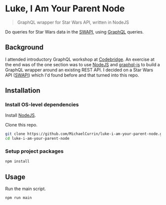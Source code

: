 # Luke, I Am Your Parent Node
> GraphQL wrapper for Star Wars API, written in NodeJS

Do queries for Star Wars data in the [SWAPI](https://swapi.co/), using [GraphQL](https://graphql.org/) queries.

## Background

I attended introductory GraphQL workshop at [Codebridge](https://codebridge.org.za/). An exercise at the end was of the one section was to use [NodeJS](https://nodejs.org/en/) and [graphql-js](https://graphql.org/graphql-js/) to build a GraphQL wrapper around an existing REST API. I decided on a Star Wars API ([SWAPI](https://swapi.co/)) which I'd found before and that turned into this repo.


## Installation

### Install OS-level dependencies

Install [NodeJS](https://nodejs.org/en/).

Clone this repo.

```bash
git clone https://github.com/MichaelCurrin/luke-i-am-your-parent-node.git
cd luke-i-am-your-parent-node
```

### Setup project packages

```bash
npm install
```


## Usage

Run the main script.

```bash
npm run main
```
